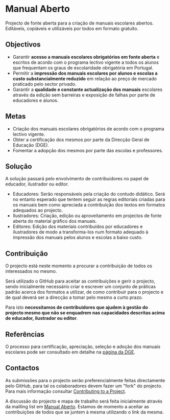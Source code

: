 # Manual Aberto
Projecto de fonte aberta para a criação de manuais escolares abertos.
Editáveis, copiáveis e utilizáveis por todos em formato gratuito.

## Objectivos
* Garantir **acesso a manuais escolares obrigatórios em fonte aberta** e
escritos de acordo com o programa lectivo vigente a todos os alunos que
frequentam os graus de escolaridade obrigatória em Portugal.
* Permitir a **impressão dos manuais escolares por alunos e escolas a custo
substancialmente reduzido** em relação ao preço de mercado praticado pelo
sector privado.
* Garantir a **qualidade e constante actualização dos manuais** escolares através
da edição sem barreiras e exposição de falhas por parte de educadores e alunos.

## Metas
* Criação dos manuais escolares obrigatórios de acordo com o programa lectivo vigente.
* Obter a certificação dos mesmos por parte da Direcção Geral de Educação (DGE).
* Fomentar a adopção dos mesmos por parte das escolas e professores.

## Solução
A solução passará pelo envolvimento de contribuidores no papel de educador,
ilustrador ou editor.

* Educadores: Serão responsáveis pela criação do contudo didático. Será no
entanto esperado que tentem seguir as regras editoriais criadas para os manuais
bem como apreciada a contribuição dos textos em formatos adequados ao projecto.
* Ilustradores: Criação, edição ou aproveitamento em projectos de fonte aberta
do material gráfico dos manuais.
* Editores: Edição dos materiais contribuídos por educadores e ilustradores de
modo a transforma-los num formato adequado à impressão dos manuais pelos alunos e
escolas a baixo custo.

## Contribuição
O projecto está neste momento a procurar a contribuição de todos os interessados
no mesmo.

Será utilizado o GitHub para aceitar as contribuições e gerir o projecto,
sendo inicialmente necessário criar e escrever um conjunto de práticas padrão
acerca dos formatos a utilizar, de como contribuir para o projecto e de qual
deverá ser a direcção a tomar pelo mesmo a curto prazo.

Para isto **necessitamos de contribuidores que ajudem à gestão do projecto
mesmo que não se enquadrem nas capacidades descritas acima de educador, ilustrador
ou editor**.

## Referências
O processo para certificação, apreciação, seleção e adoção dos manuais escolares
pode ser consultado em detalhe na
[página da DGE](http://www.dge.mec.pt/manuais-escolares).

## Contactos
As submissões para o projecto serão preferencialmente feitas directamente pelo GitHub,
para tal os colaboradores devem fazer um "fork" do projecto. Para mais informação
consultar [Contributing to a Project](https://git-scm.com/book/en/v2/Distributed-Git-Contributing-to-a-Project#Forked-Public-Project).

A discussão do projecto e mapa de trabalho será feita inicialmente através da
mailling list em [Manual Aberto](https://groups.google.com/forum/#!forum/manual-aberto).
Estamos de momento a aceitar as contribuições de todos que se juntem à mesma
utilizando o link da mesma.
